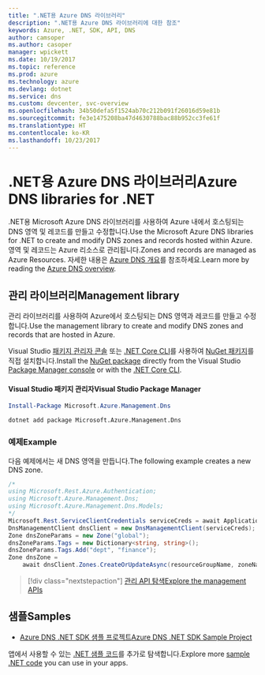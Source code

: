 ```yaml
---
title: ".NET용 Azure DNS 라이브러리"
description: ".NET용 Azure DNS 라이브러리에 대한 참조"
keywords: Azure, .NET, SDK, API, DNS
author: camsoper
ms.author: casoper
manager: wpickett
ms.date: 10/19/2017
ms.topic: reference
ms.prod: azure
ms.technology: azure
ms.devlang: dotnet
ms.service: dns
ms.custom: devcenter, svc-overview
ms.openlocfilehash: 34b50defa5f1524ab70c212b091f26016d59e81b
ms.sourcegitcommit: fe3e1475208ba47d4630788bac88b952cc3fe61f
ms.translationtype: HT
ms.contentlocale: ko-KR
ms.lasthandoff: 10/23/2017
---
```

# <a name="azure-dns-libraries-for-net"></a><span data-ttu-id="cdd30-104">.NET용 Azure DNS 라이브러리</span><span class="sxs-lookup"><span data-stu-id="cdd30-104">Azure DNS libraries for .NET</span></span>

<span data-ttu-id="cdd30-105">.NET용 Microsoft Azure DNS 라이브러리를 사용하여 Azure 내에서 호스팅되는 DNS 영역 및 레코드를 만들고 수정합니다.</span><span class="sxs-lookup"><span data-stu-id="cdd30-105">Use the Microsoft Azure DNS libraries for .NET to create and modify DNS zones and records hosted within Azure.</span></span> <span data-ttu-id="cdd30-106">영역 및 레코드는 Azure 리소스로 관리됩니다.</span><span class="sxs-lookup"><span data-stu-id="cdd30-106">Zones and records are managed as Azure Resources.</span></span> <span data-ttu-id="cdd30-107">자세한 내용은 [Azure DNS 개요](/azure/dns/dns-overview)를 참조하세요.</span><span class="sxs-lookup"><span data-stu-id="cdd30-107">Learn more by reading the [Azure DNS overview](/azure/dns/dns-overview).</span></span>

## <a name="management-library"></a><span data-ttu-id="cdd30-108">관리 라이브러리</span><span class="sxs-lookup"><span data-stu-id="cdd30-108">Management library</span></span>

<span data-ttu-id="cdd30-109">관리 라이브러리를 사용하여 Azure에서 호스팅되는 DNS 영역과 레코드를 만들고 수정합니다.</span><span class="sxs-lookup"><span data-stu-id="cdd30-109">Use the management library to create and modify DNS zones and records that are hosted in Azure.</span></span>

<span data-ttu-id="cdd30-110">Visual Studio [패키지 관리자 콘솔][PackageManager] 또는 [.NET Core CLI][DotNetCLI]를 사용하여 [NuGet 패키지](https://www.nuget.org/packages/Microsoft.Azure.Management.Dns)를 직접 설치합니다.</span><span class="sxs-lookup"><span data-stu-id="cdd30-110">Install the [NuGet package](https://www.nuget.org/packages/Microsoft.Azure.Management.Dns) directly from the Visual Studio [Package Manager console][PackageManager] or with the [.NET Core CLI][DotNetCLI].</span></span>

#### <a name="visual-studio-package-manager"></a><span data-ttu-id="cdd30-111">Visual Studio 패키지 관리자</span><span class="sxs-lookup"><span data-stu-id="cdd30-111">Visual Studio Package Manager</span></span>

```powershell
Install-Package Microsoft.Azure.Management.Dns
```

```bash
dotnet add package Microsoft.Azure.Management.Dns
```

### <a name="example"></a><span data-ttu-id="cdd30-112">예제</span><span class="sxs-lookup"><span data-stu-id="cdd30-112">Example</span></span>

<span data-ttu-id="cdd30-113">다음 예제에서는 새 DNS 영역을 만듭니다.</span><span class="sxs-lookup"><span data-stu-id="cdd30-113">The following example creates a new DNS zone.</span></span>

```csharp
/*
using Microsoft.Rest.Azure.Authentication;
using Microsoft.Azure.Management.Dns;
using Microsoft.Azure.Management.Dns.Models;
*/
Microsoft.Rest.ServiceClientCredentials serviceCreds = await ApplicationTokenProvider.LoginSilentAsync(tenantId, clientId, secret);
DnsManagementClient dnsClient = new DnsManagementClient(serviceCreds);            
Zone dnsZoneParams = new Zone("global");
dnsZoneParams.Tags = new Dictionary<string, string>();
dnsZoneParams.Tags.Add("dept", "finance");
Zone dnsZone =
    await dnsClient.Zones.CreateOrUpdateAsync(resourceGroupName, zoneName, dnsZoneParams, null, "*");
```

> [!div class="nextstepaction"]
> [<span data-ttu-id="cdd30-114">관리 API 탐색</span><span class="sxs-lookup"><span data-stu-id="cdd30-114">Explore the management APIs</span></span>](/dotnet/api/overview/azure/dns/management)

## <a name="samples"></a><span data-ttu-id="cdd30-115">샘플</span><span class="sxs-lookup"><span data-stu-id="cdd30-115">Samples</span></span>

* [<span data-ttu-id="cdd30-116">Azure DNS .NET SDK 샘플 프로젝트</span><span class="sxs-lookup"><span data-stu-id="cdd30-116">Azure DNS .NET SDK Sample Project</span></span>](https://www.microsoft.com/download/details.aspx?id=47268)

<span data-ttu-id="cdd30-117">앱에서 사용할 수 있는 [.NET 샘플 코드](https://azure.microsoft.com/resources/samples/?platform=dotnet)를 추가로 탐색합니다.</span><span class="sxs-lookup"><span data-stu-id="cdd30-117">Explore more [sample .NET code](https://azure.microsoft.com/resources/samples/?platform=dotnet) you can use in your apps.</span></span>

[PackageManager]: https://docs.microsoft.com/nuget/tools/package-manager-console
[DotNetCLI]: https://docs.microsoft.com/dotnet/core/tools/dotnet-add-package
